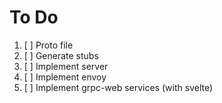 # To Do

1. [ ] Proto file
2. [ ] Generate stubs
3. [ ] Implement server
4. [ ] Implement envoy
5. [ ] Implement grpc-web services (with svelte)

